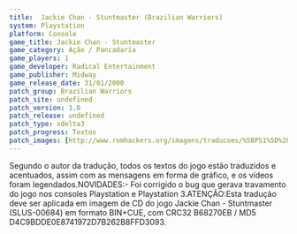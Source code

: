 ```yaml
---
title:  Jackie Chan - Stuntmaster (Brazilian Warriors)
system: Playstation
platform: Console
game_title: Jackie Chan - Stuntmaster
game_category: Ação / Pancadaria
game_players: 1
game_developer: Radical Entertainment
game_publisher: Midway
game_release_date: 31/01/2000
patch_group: Brazilian Warriors
patch_site: undefined
patch_version: 1.0
patch_release: undefined
patch_type: xdelta3
patch_progress: Textos
patch_images: [http://www.romhackers.org/imagens/traducoes/%5BPS1%5D%20Jackie%20Chan%20-%20Stuntmaster%20-%20Brazilian%20Warriors%20-%201.jpg,http://www.romhackers.org/imagens/traducoes/%5BPS1%5D%20Jackie%20Chan%20-%20Stuntmaster%20-%20Brazilian%20Warriors%20-%202.jpg,http://www.romhackers.org/imagens/traducoes/%5BPS1%5D%20Jackie%20Chan%20-%20Stuntmaster%20-%20Brazilian%20Warriors%20-%203.jpg]
---
```

Segundo o autor da tradução, todos os textos do jogo estão traduzidos e acentuados, assim com as mensagens em forma de gráfico, e os vídeos foram legendados.NOVIDADES:- Foi corrigido o bug que gerava travamento do jogo nos consoles Playstation e Playstation 3.ATENÇÃO:Esta tradução deve ser aplicada em imagem de CD do jogo Jackie Chan - Stuntmaster (SLUS-00684) em formato BIN+CUE, com CRC32 B68270EB / MD5 D4C9BDDE0E8741972D7B262B8FFD3093.